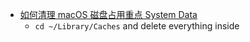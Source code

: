 - [如何清理 macOS 磁盘占用重点 System Data](https://x.com/sorenblank/status/1960440902406824379)
	- `cd ~/Library/Caches` and delete everything inside